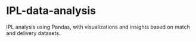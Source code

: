 # IPL-data-analysis
IPL analysis using Pandas, with visualizations and insights based on match and delivery datasets.
